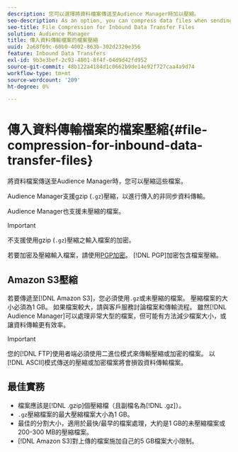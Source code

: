 ```yaml
---
description: 您可以選擇將資料檔案傳送至Audience Manager時加以壓縮。
seo-description: As an option, you can compress data files when sending them to Audience Manager.
seo-title: File Compression for Inbound Data Transfer Files
solution: Audience Manager
title: 傳入資料傳輸檔案的檔案壓縮
uuid: 2a68f69c-60b0-4002-863b-302d2320e356
feature: Inbound Data Transfers
exl-id: 9b3e3bef-2c93-4801-8f4f-04d9d42fd952
source-git-commit: 48b122a4184d1c0662b9de14e92f727caa4a9d74
workflow-type: tm+mt
source-wordcount: '209'
ht-degree: 0%

---
```


# 傳入資料傳輸檔案的檔案壓縮{#file-compression-for-inbound-data-transfer-files}

將資料檔案傳送至Audience Manager時，您可以壓縮這些檔案。

<!-- inbound-file-compression.xml -->

Audience Manager支援gzip (`.gz`)壓縮，以進行傳入的非同步資料傳輸。

Audience Manager也支援未壓縮的檔案。

>[!IMPORTANT]
>
>不支援使用gzip (`.gz`)壓縮之輸入檔案的加密。
>
>若要加密及壓縮輸入檔案，請使用[PGP加密](../../../integration/sending-audience-data/batch-data-transfer-explained/inbound-file-encryption.md)。 [!DNL PGP]加密包含檔案壓縮。

## Amazon S3壓縮

若要傳遞至[!DNL Amazon S3]，您必須使用`.gz`或未壓縮的檔案。 壓縮檔案的大小必須為1 GB。 如果檔案較大，請與客戶服務討論檔案和傳輸流程。 雖然[!DNL Audience Manager]可以處理非常大型的檔案，但可能有方法減少檔案大小，或讓資料傳輸更有效率。

>[!IMPORTANT]
>
>您的[!DNL FTP]使用者端必須使用二進位模式來傳輸壓縮或加密的檔案。 以[!DNL ASCII]模式傳送的壓縮或加密檔案將會損毀資料傳輸檔案。

## 最佳實務

* 檔案應該是[!DNL .gzip]個壓縮檔（且副檔名為[!DNL .gz]）。
* `.gz`壓縮檔案的最大壓縮檔案大小為1 GB。
* 最佳的分割大小，適用於最快/最早的檔案處理，大約是1 GB的未壓縮檔案或200-300 MB的壓縮檔案。
* [!DNL Amazon S3]對上傳的檔案施加自己的5 GB檔案大小限制。
